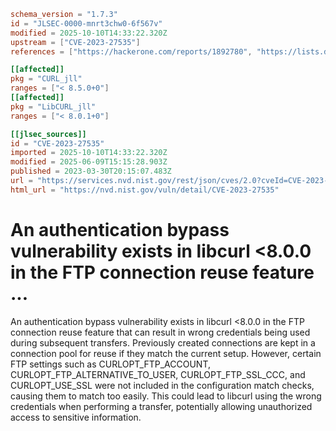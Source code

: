 ```toml
schema_version = "1.7.3"
id = "JLSEC-0000-mnrt3chw0-6f567v"
modified = 2025-10-10T14:33:22.320Z
upstream = ["CVE-2023-27535"]
references = ["https://hackerone.com/reports/1892780", "https://lists.debian.org/debian-lts-announce/2023/04/msg00025.html", "https://lists.fedoraproject.org/archives/list/package-announce%40lists.fedoraproject.org/message/36NBD5YLJXXEDZLDGNFCERWRYJQ6LAQW/", "https://security.gentoo.org/glsa/202310-12", "https://security.netapp.com/advisory/ntap-20230420-0010/", "https://hackerone.com/reports/1892780", "https://lists.debian.org/debian-lts-announce/2023/04/msg00025.html", "https://lists.fedoraproject.org/archives/list/package-announce%40lists.fedoraproject.org/message/36NBD5YLJXXEDZLDGNFCERWRYJQ6LAQW/", "https://security.gentoo.org/glsa/202310-12", "https://security.netapp.com/advisory/ntap-20230420-0010/"]

[[affected]]
pkg = "CURL_jll"
ranges = ["< 8.5.0+0"]
[[affected]]
pkg = "LibCURL_jll"
ranges = ["< 8.0.1+0"]

[[jlsec_sources]]
id = "CVE-2023-27535"
imported = 2025-10-10T14:33:22.320Z
modified = 2025-06-09T15:15:28.903Z
published = 2023-03-30T20:15:07.483Z
url = "https://services.nvd.nist.gov/rest/json/cves/2.0?cveId=CVE-2023-27535"
html_url = "https://nvd.nist.gov/vuln/detail/CVE-2023-27535"
```

# An authentication bypass vulnerability exists in libcurl <8.0.0 in the FTP connection reuse feature ...

An authentication bypass vulnerability exists in libcurl <8.0.0 in the FTP connection reuse feature that can result in wrong credentials being used during subsequent transfers. Previously created connections are kept in a connection pool for reuse if they match the current setup. However, certain FTP settings such as CURLOPT_FTP_ACCOUNT, CURLOPT_FTP_ALTERNATIVE_TO_USER, CURLOPT_FTP_SSL_CCC, and CURLOPT_USE_SSL were not included in the configuration match checks, causing them to match too easily. This could lead to libcurl using the wrong credentials when performing a transfer, potentially allowing unauthorized access to sensitive information.

